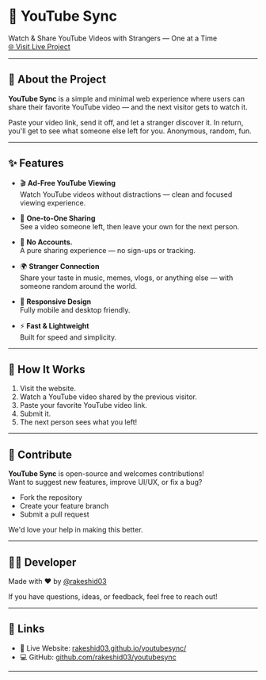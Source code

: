 # 🎥 YouTube Sync  
Watch & Share YouTube Videos with Strangers — One at a Time  
[🌐 Visit Live Project](https://rakeshid03.github.io/youtubesync/)

---

## 📌 About the Project  
**YouTube Sync** is a simple and minimal web experience where users can share their favorite YouTube video — and the next visitor gets to watch it.

Paste your video link, send it off, and let a stranger discover it. In return, you'll get to see what someone else left for you. Anonymous, random, fun.

---

## ✨ Features

- 🎬 **Ad-Free YouTube Viewing**  
  Watch YouTube videos without distractions — clean and focused viewing experience.

- 🔁 **One-to-One Sharing**  
  See a video someone left, then leave your own for the next person.

- 🚫 **No Accounts.**  
  A pure sharing experience — no sign-ups or tracking.

- 🌍 **Stranger Connection**  
  Share your taste in music, memes, vlogs, or anything else — with someone random around the world.

- 📱 **Responsive Design**  
  Fully mobile and desktop friendly.

- ⚡ **Fast & Lightweight**  
  Built for speed and simplicity.

---

## 🚀 How It Works

1. Visit the website.
2. Watch a YouTube video shared by the previous visitor.
3. Paste your favorite YouTube video link.
4. Submit it.
5. The next person sees what you left!

---

## 🤝 Contribute

**YouTube Sync** is open-source and welcomes contributions!  
Want to suggest new features, improve UI/UX, or fix a bug?

- Fork the repository  
- Create your feature branch  
- Submit a pull request  

We'd love your help in making this better.

---

## 🧑‍💻 Developer  
Made with ❤️ by [@rakeshid03](https://github.com/rakeshid03)

If you have questions, ideas, or feedback, feel free to reach out!

---

## 📎 Links  
- 🔗 Live Website: [rakeshid03.github.io/youtubesync/](https://rakeshid03.github.io/youtubesync/)  
- 💻 GitHub: [github.com/rakeshid03/youtubesync](https://github.com/rakeshid03/youtubesync)

---
